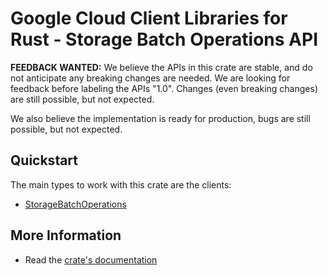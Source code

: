 # Google Cloud Client Libraries for Rust - Storage Batch Operations API

<!-- Code generated by sidekick. DO NOT EDIT. -->

**FEEDBACK WANTED:** We believe the APIs in this crate are stable, and
do not anticipate any breaking changes are needed. We are looking for
feedback before labeling the APIs "1.0". Changes (even breaking changes)
are still possible, but not expected.

We also believe the implementation is ready for production, bugs are
still possible, but not expected.

## Quickstart

The main types to work with this crate are the clients:

- [StorageBatchOperations]

## More Information

- Read the [crate's documentation](https://docs.rs/google-cloud-storagebatchoperations-v1/latest/google-cloud-storagebatchoperations-v1)

[StorageBatchOperations]: https://docs.rs/google-cloud-storagebatchoperations-v1/latest/google_cloud_storagebatchoperations_v1/client/struct.StorageBatchOperations.html
